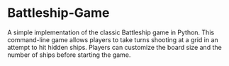 # Battleship-Game
A simple implementation of the classic Battleship game in Python. This command-line game allows players to take turns shooting at a grid in an attempt to hit hidden ships. Players can customize the board size and the number of ships before starting the game.
